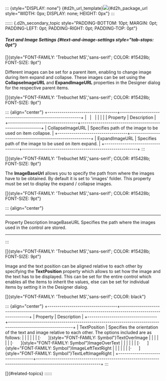 ::: {style="DISPLAY: none"}
[](ms-xhelp:///?Id=d2h_url_template){#d2h_url_template}![](!package_url!){#d2h_package_url style="WIDTH: 0px; DISPLAY: none; HEIGHT: 0px"}
:::

:::::: {.d2h_secondary_topic style="PADDING-BOTTOM: 10pt; MARGIN: 0pt; PADDING-LEFT: 0pt; PADDING-RIGHT: 0pt; PADDING-TOP: 0pt"}
##### Text and Image Settings {#text-and-image-settings style="tab-stops: 0pt"}

[]{style="FONT-FAMILY: 'Trebuchet MS','sans-serif'; COLOR: #15428b; FONT-SIZE: 9pt"} 

Different images can be set for a parent item, enabling to change image during item expand and collapse. These images can be set using the **CollapseImageURL** and **ExpandImageURL** properties in the Designer dialog for the respective parent items.

[]{style="FONT-FAMILY: 'Trebuchet MS','sans-serif'; COLOR: #15428b; FONT-SIZE: 9pt"} 

::: {align="center"}
+-----------------------------------+----------------------------------------------------------+
|                                   |                                                          |
|                                   |                                                          |
| Property                          | Description                                              |
+-----------------------------------+----------------------------------------------------------+
| CollapseImageURL                  | Specifies path of the image to be used on item collapse. |
+-----------------------------------+----------------------------------------------------------+
| ExpandImageURL                    | Specifies path of the image to be used on item expand.   |
+-----------------------------------+----------------------------------------------------------+
:::

[]{style="FONT-FAMILY: 'Trebuchet MS','sans-serif'; COLOR: #15428b; FONT-SIZE: 9pt"} 

The **ImageBaseUrl** allows you to specify the path from where the images have to be obtained. By default it is set to \'images\' folder. This property must be set to display the expand / collapse images.

[]{style="FONT-FAMILY: 'Trebuchet MS','sans-serif'; COLOR: #15428b; FONT-SIZE: 9pt"} 

::: {align="center"}
  -------------- ---------------------------------------------------------------------
  Property       Description
  ImageBaseURL   Specifies the path where the images used in the control are stored.
  -------------- ---------------------------------------------------------------------
:::

[]{style="FONT-FAMILY: 'Trebuchet MS','sans-serif'; COLOR: #15428b; FONT-SIZE: 9pt"} 

Image and the text position can be aligned relative to each other by specifying the **TextPosition** property which allows to set how the image and the text has to be displayed. This can be set for the entire control which enables all the items to inherit the values, else can be set for individual items by setting it in the Designer dialog.

[]{style="FONT-FAMILY: 'Trebuchet MS','sans-serif'; COLOR: black"} 

::: {align="center"}
+-----------------------------------+--------------------------------------------------------------------------------------------------------------+
| Property                          | Description                                                                                                  |
+-----------------------------------+--------------------------------------------------------------------------------------------------------------+
| TextPosition                      | Specifies the orientation of the text and image relative to each other. The options included are as follows: |
|                                   |                                                                                                              |
|                                   | [·      ]{style="FONT-FAMILY: Symbol"}TextOverImage                                                          |
|                                   |                                                                                                              |
|                                   | [·      ]{style="FONT-FAMILY: Symbol"}ImageOverText                                                          |
|                                   |                                                                                                              |
|                                   | [·      ]{style="FONT-FAMILY: Symbol"}ImageLeftTextRight                                                     |
|                                   |                                                                                                              |
|                                   | [·      ]{style="FONT-FAMILY: Symbol"}TextLeftImageRight                                                     |
+-----------------------------------+--------------------------------------------------------------------------------------------------------------+
:::

[]{#related-topics}
::::::
